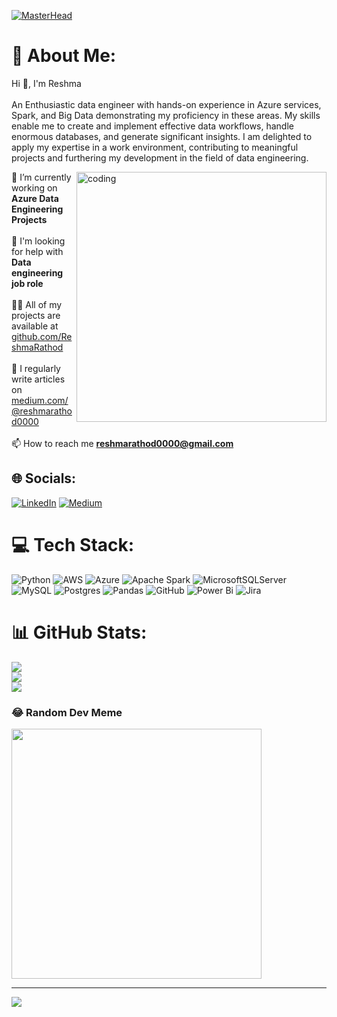 [![MasterHead](https://blog.hyperiondev.com/wp-content/uploads/2021/01/Data-engineer.jpg)](https://Reshma-rathod.io)
# 💫 About Me:
Hi 👋, I'm Reshma<br><br>An Enthusiastic data engineer with hands-on experience in Azure services, Spark, and Big Data demonstrating my proficiency in these areas. My skills enable me to create and implement effective data workflows, handle enormous databases, and generate significant insights. I am delighted to apply my expertise in a work environment, contributing to meaningful projects and furthering my development in the field of data engineering.<br> 

<img align="right" alt="coding" width="400" src="https://static.vecteezy.com/system/resources/previews/000/518/198/original/woman-working-with-computer-bright-colorful-vector-illustration.jpg?w=740">

🔭 I’m currently working on **Azure Data Engineering Projects**<br><br>
🌱 I'm looking for help with **Data engineering job role**<br><br>
👨‍💻 All of my projects are available at [github.com/ReshmaRathod](https://github.com/Reshmarathod?tab=repositories)<br><br>
📝 I regularly write articles on [medium.com/@reshmarathod0000](https://medium.com/@reshmarathod0000)<br><br>
📫 How to reach me **reshmarathod0000@gmail.com**





## 🌐 Socials:
[![LinkedIn](https://img.shields.io/badge/LinkedIn-%230077B5.svg?logo=linkedin&logoColor=white)](https://linkedin.com/in/www.linkedin.com/in/rathod-reshma) [![Medium](https://img.shields.io/badge/Medium-12100E?logo=medium&logoColor=white)](https://medium.com/@https://medium.com/@reshmarathod0000) 

# 💻 Tech Stack:
![Python](https://img.shields.io/badge/python-3670A0?style=for-the-badge&logo=python&logoColor=ffdd54) ![AWS](https://img.shields.io/badge/AWS-%23FF9900.svg?style=for-the-badge&logo=amazon-aws&logoColor=white) ![Azure](https://img.shields.io/badge/azure-%230072C6.svg?style=for-the-badge&logo=microsoftazure&logoColor=white) ![Apache Spark](https://img.shields.io/badge/Apache%20Spark-FDEE21?style=for-the-badge&logo=apachespark&logoColor=black) ![MicrosoftSQLServer](https://img.shields.io/badge/Microsoft%20SQL%20Server-CC2927?style=for-the-badge&logo=microsoft%20sql%20server&logoColor=white) ![MySQL](https://img.shields.io/badge/mysql-4479A1.svg?style=for-the-badge&logo=mysql&logoColor=white) ![Postgres](https://img.shields.io/badge/postgres-%23316192.svg?style=for-the-badge&logo=postgresql&logoColor=white) ![Pandas](https://img.shields.io/badge/pandas-%23150458.svg?style=for-the-badge&logo=pandas&logoColor=white) ![GitHub](https://img.shields.io/badge/github-%23121011.svg?style=for-the-badge&logo=github&logoColor=white) ![Power Bi](https://img.shields.io/badge/power_bi-F2C811?style=for-the-badge&logo=powerbi&logoColor=black) ![Jira](https://img.shields.io/badge/jira-%230A0FFF.svg?style=for-the-badge&logo=jira&logoColor=white)
# 📊 GitHub Stats:
![](https://github-readme-stats.vercel.app/api?username=Reshmarathod&theme=gruvbox&hide_border=false&include_all_commits=false&count_private=false)<br/>
![](https://github-readme-streak-stats.herokuapp.com/?user=Reshmarathod&theme=gruvbox&hide_border=false)<br/>
![](https://github-readme-stats.vercel.app/api/top-langs/?username=Reshmarathod&theme=gruvbox&hide_border=false&include_all_commits=false&count_private=false&layout=compact)

### 😂 Random Dev Meme
<img src='https://memer-new.vercel.app/' style="height: 400px;"/>

---
[![](https://visitcount.itsvg.in/api?id=Reshmarathod&icon=0&color=0)](https://visitcount.itsvg.in)

<!-- Proudly created with GPRM ( https://gprm.itsvg.in ) -->

